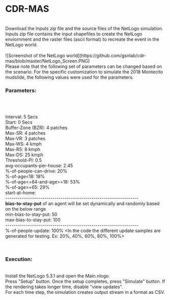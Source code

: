 # CDR-MAS
<br/>
Download the Inputs zip file and the source files of the NetLogo simulation. Inputs zip file contains the input shapefiles to create the NetLogo enviornment and the raster files (ascii format) to recreate the event in the NetLogo world. <br/>
<br/>
![Screenshot of the NetLogo world](https://github.com/gsnlab/cdr-mas/blob/master/NetLogo_Screen.PNG)

<br/>
Please note that the following set of parameters can be changed based on the scenario. For the specific customization to simulate the 2018 Montecito mudslide, the following values were used for the parameters.
<br/>
<h3>Parameters:</h3><br/><br/>

Interval: 5 Secs<br/>
Start: 0 Secs<br/>
Buffer-Zone (BZR): 4 patches<br/>
Max-SR: 4 patches <br/>
Max-VR: 3 patches<br/>
Max-WS: 4 kmph<br/>
Max-RS: 8 kmph<br/>
Max-DS: 25 kmph<br/>
Threshold-PI: 0.5<br/>
avg-occupants-per-house: 2.45<br/>
%-of-people-can-drive: 20%<br/>
%-of-age<18: 18%<br/>
%-of-age<=64-and-age>=18: 53%<br/>
%-of-age>=65: 29%<br/>
start-at-home: <The percentage of the agents start at a building location. Rest will be starting at random street locations.><br/>
-----------------------------------------------------------------<br/>
<b>bias-to-stay-put</b> of an agent will be set dynamically and randomly based on the below range<br/>
min-bias-to-stay-put: 50 <br/>
max-bias-to-stay-put: 100<br/>
-----------------------------------------------------------------<br/>
%-of-people-update: 100% <In the code the different update samples are generated for testing. Ex: 20%, 40%, 60%, 80%, 100%><br/>

<br/>
<h3>Execution:</h3>
<br/>
Install the NetLogo 5.3.1 and open the Main.nlogo.
<br/>
Press "Setup" button. Once the setup completes, press "Simulate" button. If the rendering takes longer time, disable "view updates".
<br/>
For each time step, the simulation creates output stream in a format as CSV.
